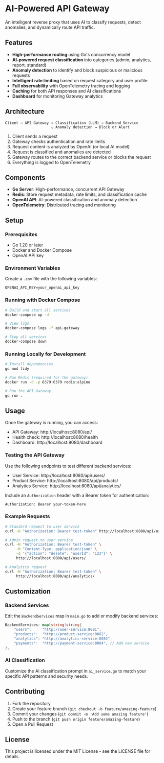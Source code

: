 # AI-Powered API Gateway

An intelligent reverse proxy that uses AI to classify requests, detect anomalies, and dynamically route API traffic.

## Features

- **High-performance routing** using Go's concurrency model
- **AI-powered request classification** into categories (admin, analytics, report, standard)
- **Anomaly detection** to identify and block suspicious or malicious requests
- **Intelligent rate limiting** based on request category and user profile
- **Full observability** with OpenTelemetry tracing and logging
- **Caching** for both API responses and AI classifications
- **Dashboard** for monitoring Gateway analytics

## Architecture

```
Client → API Gateway → Classification (LLM) → Backend Service
                     ↘ Anomaly detection → Block or Alert
```

1. Client sends a request
2. Gateway checks authentication and rate limits
3. Request content is analyzed by OpenAI (or local AI model)
4. Request is classified and anomalies are detected
5. Gateway routes to the correct backend service or blocks the request
6. Everything is logged to OpenTelemetry

## Components

- **Go Server**: High-performance, concurrent API Gateway
- **Redis**: Store request metadata, rate limits, and classification cache
- **OpenAI API**: AI-powered classification and anomaly detection
- **OpenTelemetry**: Distributed tracing and monitoring

## Setup

### Prerequisites

- Go 1.20 or later
- Docker and Docker Compose
- OpenAI API key

### Environment Variables

Create a `.env` file with the following variables:

```
OPENAI_API_KEY=your_openai_api_key
```

### Running with Docker Compose

```bash
# Build and start all services
docker-compose up -d

# View logs
docker-compose logs -f api-gateway

# Stop all services
docker-compose down
```

### Running Locally for Development

```bash
# Install dependencies
go mod tidy

# Run Redis (required for the gateway)
docker run -d -p 6379:6379 redis:alpine

# Run the API Gateway
go run .
```

## Usage

Once the gateway is running, you can access:

- API Gateway: http://localhost:8080/api/
- Health check: http://localhost:8080/health
- Dashboard: http://localhost:8080/dashboard

### Testing the API Gateway

Use the following endpoints to test different backend services:

- User Service: http://localhost:8080/api/users/
- Product Service: http://localhost:8080/api/products/
- Analytics Service: http://localhost:8080/api/analytics/

Include an `Authorization` header with a Bearer token for authentication:

```
Authorization: Bearer your-token-here
```

### Example Requests

```bash
# Standard request to user service
curl -H "Authorization: Bearer test-token" http://localhost:8080/api/users/

# Admin request to user service
curl -H "Authorization: Bearer test-token" \
     -H "Content-Type: application/json" \
     -d '{"action": "delete", "userId": "123"}' \
     http://localhost:8080/api/users/

# Analytics request
curl -H "Authorization: Bearer test-token" \
     http://localhost:8080/api/analytics/
```

## Customization

### Backend Services

Edit the `BackendServices` map in `main.go` to add or modify backend services:

```go
BackendServices: map[string]string{
    "users":     "http://user-service:8081",
    "products":  "http://product-service:8082",
    "analytics": "http://analytics-service:8083",
    "payments":  "http://payment-service:8084", // Add new service
},
```

### AI Classification

Customize the AI classification prompt in `ai_service.go` to match your specific API patterns and security needs.

## Contributing

1. Fork the repository
2. Create your feature branch (`git checkout -b feature/amazing-feature`)
3. Commit your changes (`git commit -m 'Add some amazing feature'`)
4. Push to the branch (`git push origin feature/amazing-feature`)
5. Open a Pull Request

## License

This project is licensed under the MIT License - see the LICENSE file for details.